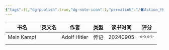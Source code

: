 ```yaml
---
{"tags":[],"dg-publish":true,"dg-note-icon":1,"permalink":"/🌒Action_行动/Liber_书籍/Liber_List_Read/","dgPassFrontmatter":true,"noteIcon":1,"created":"2024-08-26T19:35:30.882+08:00","updated":"2024-09-06T11:11:18.284+08:00"}
---
```



| 书名         | 英文名 | 作者           | 类型  | 读书时间     | 评分   |
| ---------- | --- | ------------ | --- | -------- | ---- |
| Mein Kampf |     | Adolf Hitler | 传记  | 20240905 | ⭐⭐⭐✨ |
|            |     |              |     |          |      |


